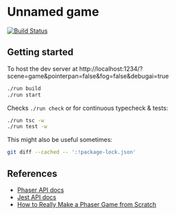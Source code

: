 # Unnamed game

[![Build Status](https://travis-ci.org/DouglasOrr/UnnamedGame.svg?branch=master)](https://travis-ci.org/DouglasOrr/UnnamedGame)

## Getting started

To host the dev server at http://localhost:1234/?scene=game&pointerpan=false&fog=false&debugai=true

```bash
./run build
./run start
```

Checks `./run check` or for continuous typecheck & tests:

```bash
./run tsc -w
./run test -w
```

This might also be useful sometimes:

```bash
git diff --cached -- ':!package-lock.json'
```

## References

 - [Phaser API docs](https://photonstorm.github.io/phaser3-docs/)
 - [Jest API docs](https://jestjs.io/docs/en/api)
 - [How to Really Make a Phaser Game from Scratch](https://www.youtube.com/watch?v=yo40OaolRs8)
